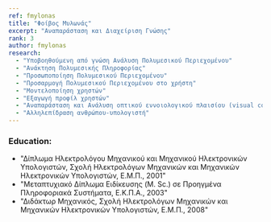 ```yaml
---
ref: fmylonas
title: "Φοίβος Μυλωνάς"
excerpt: "Αναπαράσταση και Διαχείριση Γνώσης"
rank: 3
author: fmylonas
research:
  - "Υποβοηθούμενη από γνώση Ανάλυση Πολυμεσικού Περιεχομένου"
  - "Ανάκτηση Πολυμεσικής Πληροφορίας"
  - "Προσωποποίηση Πολυμεσικού Περιεχομένου"
  - "Προσαρμογή Πολυμεσικού Περιεχομένου στο χρήστη"
  - "Μοντελοποίηση χρηστών"
  - "Εξαγωγή προφίλ χρηστών"
  - "Αναπαράσταση και Ανάλυση οπτικού εννοιολογικού πλαισίου (visual context)"
  - "Αλληλεπίδραση ανθρώπου-υπολογιστή"
---
```


### Education:
  - "Δίπλωμα Ηλεκτρολόγου Μηχανικού και  Μηχανικού Ηλεκτρονικών Υπολογιστών, Σχολή Ηλεκτρολόγων Μηχανικών και Μηχανικών Ηλεκτρονικών Υπολογιστών, Ε.Μ.Π., 2001"
  - "Μεταπτυχιακό Δίπλωμα Ειδίκευσης (M. Sc.) σε Προηγμένα Πληροφοριακά Συστήματα, Ε.Κ.Π.Α., 2003"
  - "Διδάκτωρ Μηχανικός, Σχολή Ηλεκτρολόγων Μηχανικών και Μηχανικών Ηλεκτρονικών Υπολογιστών, Ε.Μ.Π., 2008"
